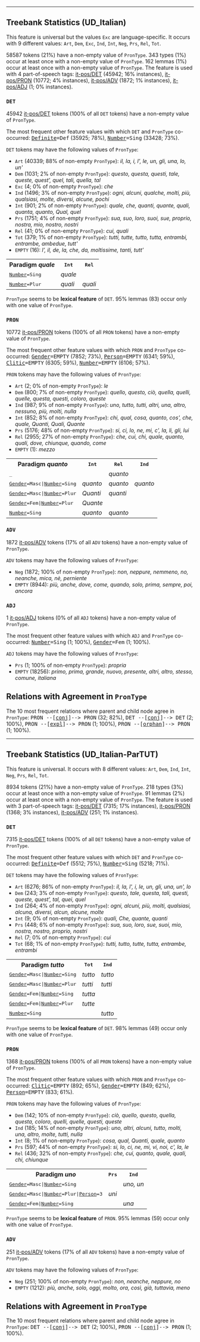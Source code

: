 

--------------------------------------------------------------------------------

## Treebank Statistics (UD_Italian)

This feature is universal but the values `Exc` are language-specific.
It occurs with 9 different values: `Art`, `Dem`, `Exc`, `Ind`, `Int`, `Neg`, `Prs`, `Rel`, `Tot`.

58587 tokens (21%) have a non-empty value of `PronType`.
343 types (1%) occur at least once with a non-empty value of `PronType`.
162 lemmas (1%) occur at least once with a non-empty value of `PronType`.
The feature is used with 4 part-of-speech tags: [it-pos/DET]() (45942; 16% instances), [it-pos/PRON]() (10772; 4% instances), [it-pos/ADV]() (1872; 1% instances), [it-pos/ADJ]() (1; 0% instances).

### `DET`

45942 [it-pos/DET]() tokens (100% of all `DET` tokens) have a non-empty value of `PronType`.

The most frequent other feature values with which `DET` and `PronType` co-occurred: <tt><a href="Definite.html">Definite</a>=Def</tt> (35925; 78%), <tt><a href="Number.html">Number</a>=Sing</tt> (33428; 73%).

`DET` tokens may have the following values of `PronType`:

* `Art` (40339; 88% of non-empty `PronType`): <em>il, la, i, l', le, un, gli, una, lo, un'</em>
* `Dem` (1031; 2% of non-empty `PronType`): <em>questo, questa, questi, tale, queste, quest', quel, tali, quella, tal</em>
* `Exc` (4; 0% of non-empty `PronType`): <em>che</em>
* `Ind` (1496; 3% of non-empty `PronType`): <em>ogni, alcuni, qualche, molti, più, qualsiasi, molte, diversi, alcune, pochi</em>
* `Int` (901; 2% of non-empty `PronType`): <em>quale, che, quanti, quante, quali, quanta, quanto, Qual, quel</em>
* `Prs` (1751; 4% of non-empty `PronType`): <em>sua, suo, loro, suoi, sue, proprio, nostra, mio, nostro, nostri</em>
* `Rel` (41; 0% of non-empty `PronType`): <em>cui, quali</em>
* `Tot` (379; 1% of non-empty `PronType`): <em>tutti, tutte, tutto, tutta, entrambi, entrambe, ambedue, tutt'</em>
* `EMPTY` (16): <em>l’, il, de, la, che, da, moltissime, tanti, tutt’</em>

<table>
  <tr><th>Paradigm <i>quale</i></th><th><tt>Int</tt></th><th><tt>Rel</tt></th></tr>
  <tr><td><tt><a href="Number.html">Number</a>=Sing</tt></td><td><em>quale</em></td><td></td></tr>
  <tr><td><tt><a href="Number.html">Number</a>=Plur</tt></td><td><em>quali</em></td><td><em>quali</em></td></tr>
</table>

`PronType` seems to be **lexical feature** of `DET`. 95% lemmas (83) occur only with one value of `PronType`.

### `PRON`

10772 [it-pos/PRON]() tokens (100% of all `PRON` tokens) have a non-empty value of `PronType`.

The most frequent other feature values with which `PRON` and `PronType` co-occurred: <tt><a href="Gender.html">Gender</a>=EMPTY</tt> (7852; 73%), <tt><a href="Person.html">Person</a>=EMPTY</tt> (6341; 59%), <tt><a href="Clitic.html">Clitic</a>=EMPTY</tt> (6305; 59%), <tt><a href="Number.html">Number</a>=EMPTY</tt> (6106; 57%).

`PRON` tokens may have the following values of `PronType`:

* `Art` (2; 0% of non-empty `PronType`): <em>le</em>
* `Dem` (800; 7% of non-empty `PronType`): <em>quello, questo, ciò, quella, quelli, quelle, questa, questi, coloro, queste</em>
* `Ind` (987; 9% of non-empty `PronType`): <em>uno, tutto, tutti, altri, una, altro, nessuno, più, molti, nulla</em>
* `Int` (852; 8% of non-empty `PronType`): <em>chi, qual, cosa, quanto, cos', che, quale, Quanti, Quali, Quante</em>
* `Prs` (5176; 48% of non-empty `PronType`): <em>si, ci, lo, ne, mi, c', la, li, gli, lui</em>
* `Rel` (2955; 27% of non-empty `PronType`): <em>che, cui, chi, quale, quanto, quali, dove, chiunque, quando, come</em>
* `EMPTY` (1): <em>mezzo</em>

<table>
  <tr><th>Paradigm <i>quanto</i></th><th><tt>Int</tt></th><th><tt>Rel</tt></th><th><tt>Ind</tt></th></tr>
  <tr><td><tt>_</tt></td><td></td><td><em>quanto</em></td><td></td></tr>
  <tr><td><tt><a href="Gender.html">Gender</a>=Masc|<a href="Number.html">Number</a>=Sing</tt></td><td><em>quanto</em></td><td><em>quanto</em></td><td><em>quanto</em></td></tr>
  <tr><td><tt><a href="Gender.html">Gender</a>=Masc|<a href="Number.html">Number</a>=Plur</tt></td><td><em>Quanti</em></td><td><em>quanti</em></td><td></td></tr>
  <tr><td><tt><a href="Gender.html">Gender</a>=Fem|<a href="Number.html">Number</a>=Plur</tt></td><td><em>Quante</em></td><td></td><td></td></tr>
  <tr><td><tt><a href="Number.html">Number</a>=Sing</tt></td><td><em>quanto</em></td><td><em>quanto</em></td><td></td></tr>
</table>

### `ADV`

1872 [it-pos/ADV]() tokens (17% of all `ADV` tokens) have a non-empty value of `PronType`.

`ADV` tokens may have the following values of `PronType`:

* `Neg` (1872; 100% of non-empty `PronType`): <em>non, neppure, nemmeno, no, neanche, mica, nè, perniente</em>
* `EMPTY` (8944): <em>più, anche, dove, come, quando, solo, prima, sempre, poi, ancora</em>

### `ADJ`

1 [it-pos/ADJ]() tokens (0% of all `ADJ` tokens) have a non-empty value of `PronType`.

The most frequent other feature values with which `ADJ` and `PronType` co-occurred: <tt><a href="Number.html">Number</a>=Sing</tt> (1; 100%), <tt><a href="Gender.html">Gender</a>=Fem</tt> (1; 100%).

`ADJ` tokens may have the following values of `PronType`:

* `Prs` (1; 100% of non-empty `PronType`): <em>propria</em>
* `EMPTY` (18256): <em>primo, prima, grande, nuovo, presente, altri, altro, stesso, comune, italiana</em>

## Relations with Agreement in `PronType`

The 10 most frequent relations where parent and child node agree in `PronType`:
<tt>PRON --[<a href="../dep/conj.html">conj</a>]--> PRON</tt> (32; 82%),
<tt>DET --[<a href="../dep/conj.html">conj</a>]--> DET</tt> (2; 100%),
<tt>PRON --[<a href="../dep/expl.html">expl</a>]--> PRON</tt> (1; 100%),
<tt>PRON --[<a href="../dep/orphan.html">orphan</a>]--> PRON</tt> (1; 100%).



--------------------------------------------------------------------------------

## Treebank Statistics (UD_Italian-ParTUT)

This feature is universal.
It occurs with 8 different values: `Art`, `Dem`, `Ind`, `Int`, `Neg`, `Prs`, `Rel`, `Tot`.

8934 tokens (21%) have a non-empty value of `PronType`.
218 types (3%) occur at least once with a non-empty value of `PronType`.
91 lemmas (2%) occur at least once with a non-empty value of `PronType`.
The feature is used with 3 part-of-speech tags: [it-pos/DET]() (7315; 17% instances), [it-pos/PRON]() (1368; 3% instances), [it-pos/ADV]() (251; 1% instances).

### `DET`

7315 [it-pos/DET]() tokens (100% of all `DET` tokens) have a non-empty value of `PronType`.

The most frequent other feature values with which `DET` and `PronType` co-occurred: <tt><a href="Definite.html">Definite</a>=Def</tt> (5512; 75%), <tt><a href="Number.html">Number</a>=Sing</tt> (5218; 71%).

`DET` tokens may have the following values of `PronType`:

* `Art` (6276; 86% of non-empty `PronType`): <em>il, la, l', i, le, un, gli, una, un', lo</em>
* `Dem` (243; 3% of non-empty `PronType`): <em>questo, tale, questa, tali, questi, queste, quest', tal, quei, quel</em>
* `Ind` (264; 4% of non-empty `PronType`): <em>ogni, alcuni, più, molti, qualsiasi, alcuna, diversi, alcun, alcune, molte</em>
* `Int` (9; 0% of non-empty `PronType`): <em>quali, Che, quante, quanti</em>
* `Prs` (448; 6% of non-empty `PronType`): <em>sua, suo, loro, sue, suoi, mio, nostra, nostro, proprio, nostri</em>
* `Rel` (7; 0% of non-empty `PronType`): <em>cui</em>
* `Tot` (68; 1% of non-empty `PronType`): <em>tutti, tutto, tutte, tutta, entrambe, entrambi</em>

<table>
  <tr><th>Paradigm <i>tutto</i></th><th><tt>Tot</tt></th><th><tt>Ind</tt></th></tr>
  <tr><td><tt><a href="Gender.html">Gender</a>=Masc|<a href="Number.html">Number</a>=Sing</tt></td><td><em>tutto</em></td><td><em>tutto</em></td></tr>
  <tr><td><tt><a href="Gender.html">Gender</a>=Masc|<a href="Number.html">Number</a>=Plur</tt></td><td><em>tutti</em></td><td><em>tutti</em></td></tr>
  <tr><td><tt><a href="Gender.html">Gender</a>=Fem|<a href="Number.html">Number</a>=Sing</tt></td><td><em>tutta</em></td><td></td></tr>
  <tr><td><tt><a href="Gender.html">Gender</a>=Fem|<a href="Number.html">Number</a>=Plur</tt></td><td><em>tutte</em></td><td></td></tr>
  <tr><td><tt><a href="Number.html">Number</a>=Sing</tt></td><td></td><td><em>tutto</em></td></tr>
</table>

`PronType` seems to be **lexical feature** of `DET`. 98% lemmas (49) occur only with one value of `PronType`.

### `PRON`

1368 [it-pos/PRON]() tokens (100% of all `PRON` tokens) have a non-empty value of `PronType`.

The most frequent other feature values with which `PRON` and `PronType` co-occurred: <tt><a href="Clitic.html">Clitic</a>=EMPTY</tt> (892; 65%), <tt><a href="Gender.html">Gender</a>=EMPTY</tt> (849; 62%), <tt><a href="Person.html">Person</a>=EMPTY</tt> (833; 61%).

`PRON` tokens may have the following values of `PronType`:

* `Dem` (142; 10% of non-empty `PronType`): <em>ciò, quello, questo, quella, questa, coloro, quelli, quelle, questi, queste</em>
* `Ind` (185; 14% of non-empty `PronType`): <em>uno, altri, alcuni, tutto, molti, una, altro, molte, tutti, nulla</em>
* `Int` (8; 1% of non-empty `PronType`): <em>cosa, qual, Quanti, quale, quanto</em>
* `Prs` (597; 44% of non-empty `PronType`): <em>si, lo, ci, ne, mi, vi, noi, c', la, le</em>
* `Rel` (436; 32% of non-empty `PronType`): <em>che, cui, quanto, quale, quali, chi, chiunque</em>

<table>
  <tr><th>Paradigm <i>uno</i></th><th><tt>Prs</tt></th><th><tt>Ind</tt></th></tr>
  <tr><td><tt><a href="Gender.html">Gender</a>=Masc|<a href="Number.html">Number</a>=Sing</tt></td><td></td><td><em>uno, un</em></td></tr>
  <tr><td><tt><a href="Gender.html">Gender</a>=Masc|<a href="Number.html">Number</a>=Plur|<a href="Person.html">Person</a>=3</tt></td><td><em>uni</em></td><td></td></tr>
  <tr><td><tt><a href="Gender.html">Gender</a>=Fem|<a href="Number.html">Number</a>=Sing</tt></td><td></td><td><em>una</em></td></tr>
</table>

`PronType` seems to be **lexical feature** of `PRON`. 95% lemmas (59) occur only with one value of `PronType`.

### `ADV`

251 [it-pos/ADV]() tokens (17% of all `ADV` tokens) have a non-empty value of `PronType`.

`ADV` tokens may have the following values of `PronType`:

* `Neg` (251; 100% of non-empty `PronType`): <em>non, neanche, neppure, no</em>
* `EMPTY` (1212): <em>più, anche, solo, oggi, molto, ora, così, già, tuttavia, meno</em>

## Relations with Agreement in `PronType`

The 10 most frequent relations where parent and child node agree in `PronType`:
<tt>DET --[<a href="../dep/conj.html">conj</a>]--> DET</tt> (2; 100%),
<tt>PRON --[<a href="../dep/conj.html">conj</a>]--> PRON</tt> (1; 100%).

